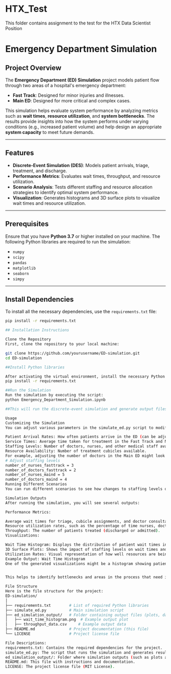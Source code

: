 # HTX_Test
This folder contains assignment to the test for the HTX Data Scientist Position

# Emergency Department Simulation

## Project Overview

The **Emergency Department (ED) Simulation** project models patient flow through two areas of a hospital's emergency department:

- **Fast Track**: Designed for minor injuries and illnesses.
- **Main ED**: Designed for more critical and complex cases.

This simulation helps evaluate system performance by analyzing metrics such as **wait times**, **resource utilization**, and **system bottlenecks**. The results provide insights into how the system performs under varying conditions (e.g., increased patient volume) and help design an appropriate **system capacity** to meet future demands.

---

## Features

- **Discrete-Event Simulation (DES)**: Models patient arrivals, triage, treatment, and discharge.
- **Performance Metrics**: Evaluates wait times, throughput, and resource utilization.
- **Scenario Analysis**: Tests different staffing and resource allocation strategies to identify optimal system performance.
- **Visualization**: Generates histograms and 3D surface plots to visualize wait times and resource utilization.

---

## Prerequisites

Ensure that you have **Python 3.7** or higher installed on your machine. The following Python libraries are required to run the simulation:

- `numpy`
- `scipy`
- `pandas`
- `matplotlib`
- `seaborn`
- `simpy`

---

## Install Dependencies

To install all the necessary dependencies, use the `requirements.txt` file:

```bash
pip install -r requirements.txt

## Installation Instructions

Clone the Repository
First, clone the repository to your local machine:

git clone https://github.com/yourusername/ED-simulation.git
cd ED-simulation

##Install Python libraries

After activating the virtual environment, install the necessary Python libraries by running:
pip install -r requirements.txt

##Run the Simulation
Run the simulation by executing the script:
python Emergency_Department_Simulation.ipynb

##This will run the discrete-event simulation and generate output files, including performance metrics and visualizations.

Usage
Customizing the Simulation
You can adjust various parameters in the simulate_ed.py script to modify how the simulation runs:

Patient Arrival Rates: How often patients arrive in the ED (can be adjusted for both Fast Track and Main ED).
Service Times: Average time taken for treatment in the Fast Track and Main ED.
Staffing Levels: Number of doctors, nurses, and other medical staff available.
Resource Availability: Number of treatment cubicles available.
For example, adjusting the number of doctors in the Main ED might look like this:
# Adjust staffing levels
number_of_nurses_fasttrack = 3
number_of_doctors_fasttrack = 2
number_of_nurses_maind = 5
number_of_doctors_maind = 4
Running Different Scenarios
You can run different scenarios to see how changes to staffing levels or patient volume affect performance. This can help you optimize resource allocation and plan for future demand increases.

Simulation Outputs
After running the simulation, you will see several outputs:

Performance Metrics:

Average wait times for triage, cubicle assignments, and doctor consultations.
Resource utilization rates, such as the percentage of time nurses, doctors, and cubicles are in use.
Throughput: The number of patients treated (discharged or admitted).
Visualizations:

Wait Time Histogram: Displays the distribution of patient wait times in the ED.
3D Surface Plots: Shows the impact of staffing levels on wait times and resource utilization.
Utilization Rates: Visual representation of how well resources are being used.
Example Output: Wait Time Histogram
One of the generated visualizations might be a histogram showing patient wait times. Here is an example (image for illustrative purposes):


This helps to identify bottlenecks and areas in the process that need improvement.

File Structure
Here is the file structure for the project:
ED-simulation/
│
├── requirements.txt        # List of required Python libraries
├── simulate_ed.py          # Main simulation script
├── ed_simulation_output/   # Folder containing output files (plots, data, etc.)
│   ├── wait_time_histogram.png  # Example output plot
│   ├── throughput_data.csv     # Example output data
├── README.md               # Project documentation (this file)
└── LICENSE                 # Project license file

File Descriptions:
requirements.txt: Contains the required dependencies for the project.
simulate_ed.py: The script that runs the simulation and generates results.
ed_simulation_output/: Folder where simulation outputs (such as plots and CSV data files) are stored.
README.md: This file with instructions and documentation.
LICENSE: The project license file (MIT License).
